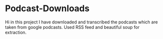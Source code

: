 # Podcast-Downloads
Hi in this project I have downloaded and transcribed the podcasts which are taken from google podcasts. Used RSS feed and beautiful soup for extraction.
